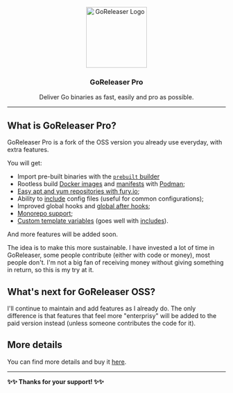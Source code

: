 <p align="center">
  <img alt="GoReleaser Logo" src="https://avatars2.githubusercontent.com/u/24697112?v=3&s=200" height="140" />
  <h3 align="center">GoReleaser Pro</h3>
  <p align="center">Deliver Go binaries as fast, easily and pro as possible.</p>
</p>

---

## What is GoReleaser Pro?

GoReleaser Pro is a fork of the OSS version you already use everyday, with extra features.

You will get:

- Import pre-built binaries with the [`prebuilt` builder](https://goreleaser.com/customization/build/#import-pre-built-binaries)
- Rootless build [Docker images](https://goreleaser.com/customization/docker/#podman) and [manifests](https://goreleaser.com/customization/docker_manifest/#podman) with [Podman](https://podman.io);
- [Easy apt and yum repositories with fury.io](https://goreleaser.com/customization/fury/);
- Ability to [include](https://goreleaser.com/customization/includes/) config files (useful for common configurations);
- Improved global hooks and [global after hooks](https://goreleaser.com/customization/hooks/);
- [Monorepo support](https://goreleaser.com/customization/monorepo/);
- [Custom template variables](https://goreleaser.com/customization/templates/#custom-variables) (goes well with [includes](https://goreleaser.com/customization/includes/)).

And more features will be added soon.

The idea is to make this more sustainable.
I have invested a lot of time in GoReleaser, some people contribute (either with code or money), most people don't.
I'm not a big fan of receiving money without giving something in return, so this is my try at it.

## What's next for GoReleaser OSS?

I'll continue to maintain and add features as I already do.
The only difference is that features that feel more "enterprisy" will be added to the paid version instead (unless someone contributes the code for it).

## More details

You can find more details and buy it [here](https://goreleaser.com/pro/).

---

**✨✨ Thanks for your support! ✨✨**
